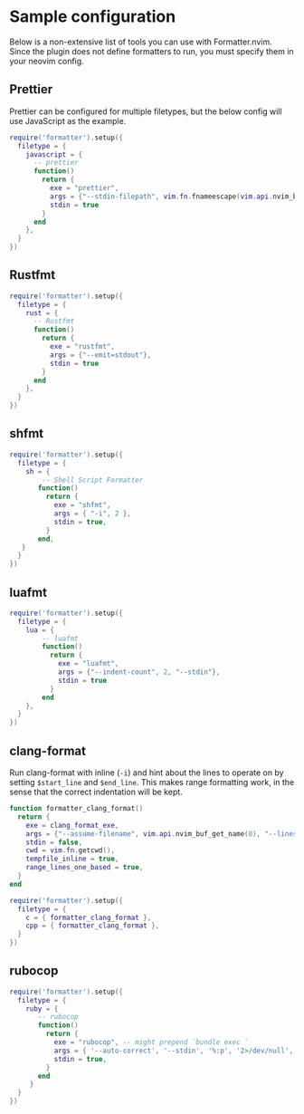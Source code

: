 # Sample configuration

Below is a non-extensive list of tools you can use with Formatter.nvim. Since the plugin does not define formatters to run, you must specify them in your neovim config.

## Prettier

Prettier can be configured for multiple filetypes, but the below config will use JavaScript as the example.

```lua
require('formatter').setup({
  filetype = {
    javascript = {
      -- prettier
      function()
        return {
          exe = "prettier",
          args = {"--stdin-filepath", vim.fn.fnameescape(vim.api.nvim_buf_get_name(0)), '--single-quote'},
          stdin = true
        }
      end
    },
  }
})
```

## Rustfmt

```lua
require('formatter').setup({
  filetype = {
    rust = {
      -- Rustfmt
      function()
        return {
          exe = "rustfmt",
          args = {"--emit=stdout"},
          stdin = true
        }
      end
    },
  }
})
```

## shfmt

```lua
require('formatter').setup({
  filetype = {
    sh = {
        -- Shell Script Formatter
       function()
         return {
           exe = "shfmt",
           args = { "-i", 2 },
           stdin = true,
         }
       end,
   }
  }
})
```

## luafmt

```lua
require('formatter').setup({
  filetype = {
    lua = {
        -- luafmt
        function()
          return {
            exe = "luafmt",
            args = {"--indent-count", 2, "--stdin"},
            stdin = true
          }
        end
    },
  }
})
```

## clang-format

Run clang-format with inline (`-i`) and hint about the lines to operate on by setting `$start_line` and `$end_line`.
This makes range formatting work, in the sense that the correct indentation will be kept.

```lua
function formatter_clang_format()
  return {
    exe = clang_format_exe,
    args = {"--assume-filename", vim.api.nvim_buf_get_name(0), "--lines", "$start_line:$end_line", "-i"},
    stdin = false,
    cwd = vim.fn.getcwd(),
    tempfile_inline = true,
    range_lines_one_based = true,
  }
end

require('formatter').setup({
  filetype = {
    c = { formatter_clang_format },
    cpp = { formatter_clang_format },
  }
})
```
## rubocop

```lua
require('formatter').setup({
  filetype = {
    ruby = {
       -- rubocop
       function()
         return {
           exe = "rubocop", -- might prepend `bundle exec `
           args = { '--auto-correct', '--stdin', '%:p', '2>/dev/null', '|', "awk 'f; /^====================$/{f=1}'"},
           stdin = true,
         }
       end
     }
  }
})
```
